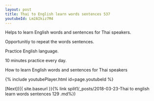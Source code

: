 ```yaml
---
layout: post
title: Thai to English learn words sentences 537 
youtubeId: Lm2AIkiz7M4
---
```

 
 
Helps to learn English words and sentences for Thai speakers.

Opportunitiy to repeat the words sentences. 

Practice English language. 
 
10 minutes practice every day. 
 
How to learn English words and sentences for Thai speakers 
 
{% include youtubePlayer.html id=page.youtubeId %}
 
 
[Next]({{ site.baseurl }}{% link  split1/_posts/2018-03-23-Thai to english learn words sentences 129 .md%})
 
